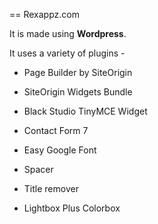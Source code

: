 == Rexappz.com

It is made using **Wordpress**.

It uses a variety of plugins -

* Page Builder by SiteOrigin

* SiteOrigin Widgets Bundle

* Black Studio TinyMCE Widget

* Contact Form 7

* Easy Google Font

* Spacer

* Title remover

* Lightbox Plus Colorbox